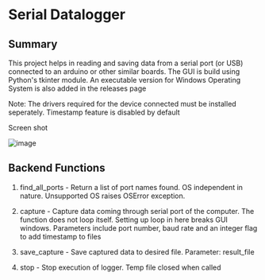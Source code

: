 # Serial Datalogger

## Summary
This project helps in reading and saving data from a serial port (or USB) connected to an arduino or other similar  boards. The GUI is build using Python's tkinter module. An executable version for Windows Operating System is also added in the releases page

Note: The drivers required for the device connected must be installed seperately. Timestamp feature is disabled by default

Screen shot

![image](https://user-images.githubusercontent.com/58716239/92870856-ecabc680-f421-11ea-8fa2-1cd9b97038f1.png)


## Backend Functions

1. find_all_ports - Return a list of port names found. OS independent in nature. Unsupported OS raises OSError exception.

2. capture - Capture data coming through serial port of the computer. The function does not loop itself. Setting up loop in here breaks GUI windows. Parameters include port number, baud rate and an integer flag to add timestamp to files

3. save_capture - Save captured data to desired file. Parameter: result_file

4. stop - Stop execution of logger. Temp file closed when called